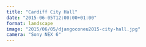 ```yaml
---
title: "Cardiff City Hall"
date: "2015-06-05T12:00:00+01:00"
format: landscape
image: "2015/06/05/djangoconeu2015-city-hall.jpg"
camera: "Sony NEX 6"
---
```

